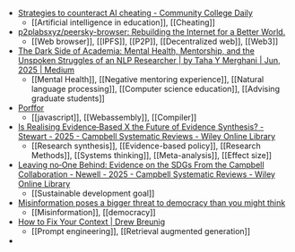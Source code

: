 - [Strategies to counteract AI cheating - Community College Daily](https://www.ccdaily.com/2024/12/strategies-to-counteract-ai-cheating/)
	- [[Artificial intelligence in education]], [[Cheating]]
- [p2plabsxyz/peersky-browser: Rebuilding the Internet for a Better World.](https://github.com/p2plabsxyz/peersky-browser)
	- [[Web browser]], [[IPFS]], [[P2P]], [[Decentralized web]], [[Web3]]
- [The Dark Side of Academia: Mental Health, Mentorship, and the Unspoken Struggles of an NLP Researcher | by Taha Y Merghani | Jun, 2025 | Medium](https://medium.com/@tahaymerghani/the-dark-side-of-academia-mental-health-mentorship-and-the-unspoken-struggles-of-an-nlp-c25adbd9a2e6)
	- [[Mental Health]], [[Negative mentoring experience]], [[Natural language processing]], [[Computer science education]], [[Advising graduate students]]
- [Porffor](https://porffor.dev/)
	- [[javascript]], [[Webassembly]], [[Compiler]]
- [Is Realising Evidence‐Based X the Future of Evidence Synthesis? - Stewart - 2025 - Campbell Systematic Reviews - Wiley Online Library](https://onlinelibrary.wiley.com/doi/full/10.1002/cl2.70037?campaign=woletoc)
	- [[Research synthesis]], [[Evidence-based policy]], [[Research Methods]], [[Systems thinking]], [[Meta-analysis]], [[Effect size]]
- [Leaving no‐One Behind: Evidence on the SDGs From the Campbell Collaboration - Newell - 2025 - Campbell Systematic Reviews - Wiley Online Library](https://onlinelibrary.wiley.com/doi/full/10.1002/cl2.70043?campaign=woletoc)
	- [[Sustainable development goal]]
- [Misinformation poses a bigger threat to democracy than you might think](https://www.nature.com/articles/d41586-024-01587-3)
	- [[Misinformation]], [[democracy]]
- [How to Fix Your Context | Drew Breunig](https://www.dbreunig.com/2025/06/26/how-to-fix-your-context.html)
	- [[Prompt engineering]], [[Retrieval augmented generation]]
-